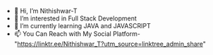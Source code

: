 - 👋 Hi, I’m Nithishwar-T
- 👀 I’m interested in Full Stack Development 
- 🌱 I’m currently learning JAVA and JAVASCRIPT 
- 📫 You Can Reach with My Social Platform-"https://linktr.ee/Nithishwar_T?utm_source=linktree_admin_share"

<!---
Nithishwar-T/Nithishwar-T is a ✨ special ✨ repository because its `README.md` (this file) appears on your GitHub profile.
You can click the Preview link to take a look at your changes.
--->

